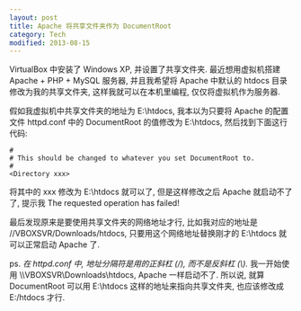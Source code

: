 ```yaml
---
layout: post
title: Apache 将共享文件夹作为 DocumentRoot
category: Tech
modified: 2013-08-15
---
```

VirtualBox 中安装了 Windows XP, 并设置了共享文件夹. 最近想用虚拟机搭建 Apache + PHP + MySQL 服务器, 
并且我希望将 Apache 中默认的 htdocs 目录修改为我的共享文件夹, 这样我就可以在本机里编程, 仅仅将虚拟机作为服务器.

假如我虚拟机中共享文件夹的地址为 E:\htdocs, 我本以为只要将 Apache 的配置文件 httpd.conf 中的 DocumentRoot 的值修改为 
E:\htdocs, 然后找到下面这行代码:

    #
    # This should be changed to whatever you set DocumentRoot to.
    #
    <Directory xxx>

将其中的 xxx 修改为 E:\htdocs 就可以了, 但是这样修改之后 Apache 就启动不了了, 
提示我 The requested operation has failed!

最后发现原来是要使用共享文件夹的网络地址才行, 比如我对应的地址是 //VBOXSVR/Downloads/htdocs, 
只要用这个网络地址替换刚才的 E:\htdocs 就可以正常启动 Apache 了.

ps. *在 httpd.conf 中, 地址分隔符是用的正斜杠 (/), 而不是反斜杠 (\\).* 我一开始使用 \\\\VBOXSVR\Downloads\htdocs, Apache 一样启动不了.
所以说, 就算 DocumentRoot 可以用 E:\htdocs 这样的地址来指向共享文件夹, 也应该修改成 E:/htdocs 才行.
